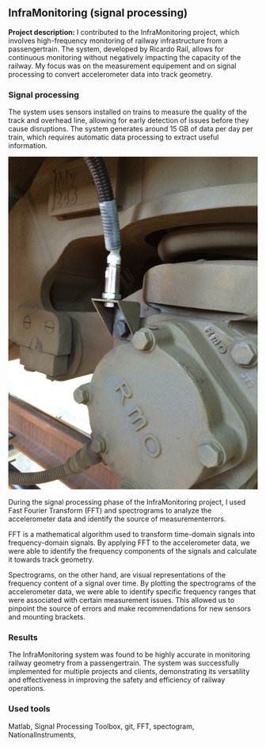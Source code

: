 ## InfraMonitoring (signal processing)

**Project description:** I contributed to the InfraMonitoring project, which involves high-frequency monitoring of railway infrastructure from a passengertrain. The system, developed by Ricardo Rail, allows for continuous monitoring without negatively impacting the capacity of the railway. My focus was on the measurement equipement and on signal processing to convert accelerometer data into track geometry.

### Signal processing
The system uses sensors installed on trains to measure the quality of the track and overhead line, allowing for early detection of issues before they cause disruptions. The system generates around 15 GB of data per day per train, which requires automatic data processing to extract useful information.

<img src="../images/accelerometer.JPG?raw=true"/>

During the signal processing phase of the InfraMonitoring project, I used Fast Fourier Transform (FFT) and spectrograms to analyze the accelerometer data and identify the source of measurementerrors. 

FFT is a mathematical algorithm used to transform time-domain signals into frequency-domain signals. By applying FFT to the accelerometer data, we were able to identify the frequency components of the signals and calculate it towards track geometry.

Spectrograms, on the other hand, are visual representations of the frequency content of a signal over time. By plotting the spectrograms of the accelerometer data, we were able to identify specific frequency ranges that were associated with certain measurement issues. This allowed us to pinpoint the source of errors and make recommendations for new sensors and mounting brackets.


### Results
The InfraMonitoring system was found to be highly accurate in monitoring railway geometry from a passengertrain. The system was successfully implemented for multiple projects and clients, demonstrating its versatility and effectiveness in improving the safety and efficiency of railway operations.

### Used tools
Matlab, Signal Processing Toolbox, git, FFT, spectogram, NationalInstruments, 

